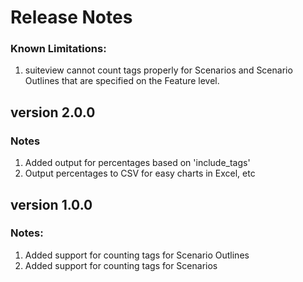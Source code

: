 # Release Notes

### Known Limitations:

1. suiteview cannot count tags properly for Scenarios and Scenario Outlines that are specified on the Feature level.

## version 2.0.0

### Notes

1. Added output for percentages based on 'include_tags'
2. Output percentages to CSV for easy charts in Excel, etc

## version 1.0.0

### Notes:

1. Added support for counting tags for Scenario Outlines
2. Added support for counting tags for Scenarios

